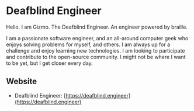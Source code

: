 # Deafblind Engineer

Hello. I am Gizmo. The Deafblind Engineer. An engineer powered by braille.

I am a passionate software engineer, and an all-around computer geek who enjoys solving problems for myself, and others. I am always up for a challenge and enjoy learning new technologies. I am looking to participate and contribute to the open-source community. I might not be where I want to be yet, but I get closer every day.



## Website
* Deafblind Engineer: [https://deafblind.engineer](https://deafblind.engineer)

